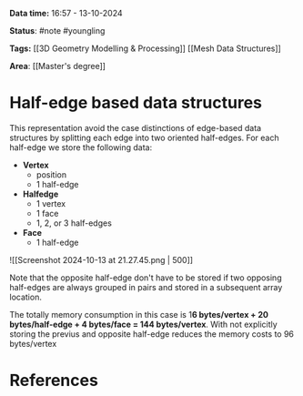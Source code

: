 **Data time:** 16:57 - 13-10-2024

**Status**: #note #youngling 

**Tags:** [[3D Geometry Modelling & Processing]] [[Mesh Data Structures]]

**Area**: [[Master's degree]]

# Half-edge based data structures

This representation avoid the case distinctions of edge-based data structures by splitting each edge into two oriented half-edges. For each half-edge we store the following data:
- **Vertex**
	- position
	- 1 half-edge
- **Halfedge**
	- 1 vertex
	- 1 face
	- 1, 2, or 3 half-edges
- **Face**
	- 1 half-edge

![[Screenshot 2024-10-13 at 21.27.45.png | 500]]

Note that the opposite half-edge don't have to be stored if two opposing half-edges are always grouped in pairs and stored in a subsequent array location.

The totally memory consumption in this case is 1**6 bytes/vertex + 20 bytes/half-edge + 4 bytes/face = 144 bytes/vertex**. With not explicitly storing the previus and opposite half-edge reduces the memory costs to 96 bytes/vertex
# References
